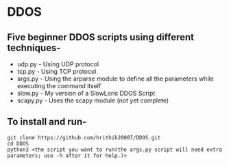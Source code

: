 # DDOS

## Five beginner DDOS scripts using different techniques-
* udp.py - Using UDP protocol
* tcp.py - Using TCP protocol
* args.py - Using the arparse module to define all the parameters while executing the command itself
* slow.py - My version of a SlowLoris DDOS Script
* scapy.py - Uses the scapy module (not yet complete)

## To install and run-
```
git clone https://github.com/hrithik20007/DDOS.git
cd DDOS
python3 <the script you want to run(the args.py script will need extra parameters; use -h after it for help.)>
```
